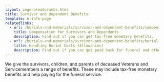 ```yaml
---
layout: page-breadcrumbs.html
title: Survivor and Dependent Benefits
template: 6-info-page
relatedlinks:
  - url: /burials-and-memorials/survivor-and-dependent-benefits/compensation
    title: Compensation for Survivors and Dependents 
    description: Find out if you can get tax-free monetary benefits.
  - url: /burials-and-memorials/survivor-and-dependent-benefits/burial-costs
    title: Handling Burial Costs (Allowances)
    description: Find out if you can get paid back for funeral and other burial costs.
---
```


We give the survivors, children, and parents of deceased Veterans and Servicemembers a range of benefits. These may include tax-free monetary benefits and help paying for the funeral service.

